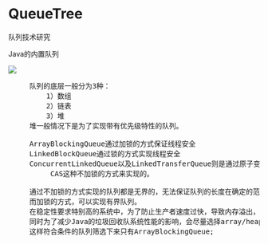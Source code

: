 # QueueTree
队列技术研究

Java的内置队列

![](https://i.imgur.com/xrJDeBT.png)

<pre>
     队列的底层一般分为3种：
         1）数组
         2）链表
         3）堆
     堆一般情况下是为了实现带有优先级特性的队列。

     ArrayBlockingQueue通过加锁的方式保证线程安全
     LinkedBlockQueue通过锁的方式实现线程安全
     ConcurrentLinkedQueue以及LinkedTransferQueue则是通过原子变量compare and swap,
          CAS这种不加锁的方式来实现的。

     通过不加锁的方式实现的队列都是无界的，无法保证队列的长度在确定的范围内；
     而加锁的方式，可以实现有界队列。
     在稳定性要求特别高的系统中，为了防止生产者速度过快，导致内存溢出，只能选择有界队列；
     同时为了减少Java的垃圾回收队系统性能的影响，会尽量选择array/heap格式的数据结构，
     这样符合条件的队列筛选下来只有ArrayBlockingQueue;
</pre>

<pre>

</pre>